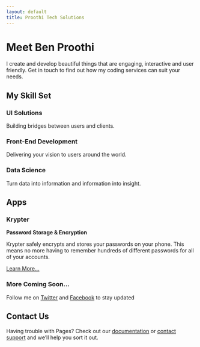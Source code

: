 ```yaml
---
layout: default
title: Proothi Tech Solutions
---
```


# Meet Ben Proothi

I create and develop beautiful things that are engaging, interactive and user friendly. Get in touch to find out how my coding services can suit your needs.


## My Skill Set

### UI Solutions
Building bridges between users and clients.
### Front-End Development
Delivering your vision to users around the world.
### Data Science
Turn data into information and information into insight.


## Apps

### Krypter
**Password Storage & Encryption**

Krypter safely encrypts and stores your passwords on your phone. This means no more having to remember hundreds of different passwords for all of your accounts.

[Learn More...](http://bproothi.github.io/krypter)

### More Coming Soon...
Follow me on [Twitter](https://www.twitter.com/benproothi) and [Facebook](https://www.facebook.com/ben.proothi) to stay updated 


## Contact Us

Having trouble with Pages? Check out our [documentation](https://docs.github.com/categories/github-pages-basics/) or [contact support](https://github.com/contact) and we’ll help you sort it out.
